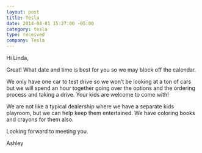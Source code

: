 ```yaml
---
layout: post
title: Tesla
date: 2014-04-01 15:27:00 -05:00
category: tesla
type: received
company: Tesla
---
```


Hi Linda,
 
Great! What date and time is best for you so we may block off the calendar.
 
We only have one car to test drive so we won’t be looking at a ton of cars but we will spend an hour together going over the options and the ordering process and taking a drive. Your kids are welcome to come with!
 
We are not like a typical dealership where we have a separate kids playroom, but we can help keep them entertained. We have coloring books and crayons for them also.
 
Looking forward to meeting you.
 
Ashley